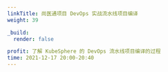 ```yaml
---
linkTitle: 尚医通项目 DevOps 实战流水线项目编译
weight: 39

_build:
  render: false

profit: 了解 KubeSphere 的 DevOps 流水线项目编译的过程
time: 2021-12-17 20:00-20:40
---
```

